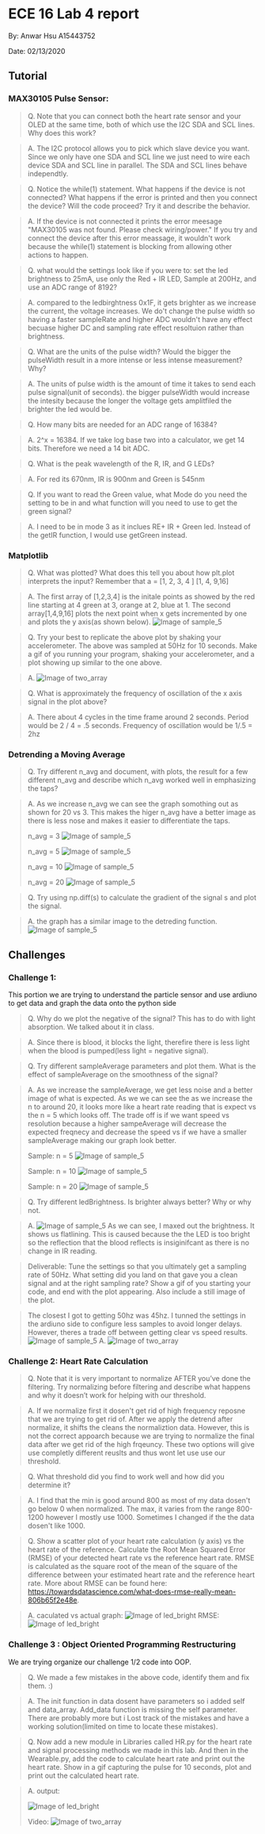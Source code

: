 # ECE 16 Lab 4 report 
By: Anwar Hsu A15443752

Date: 02/13/2020

## Tutorial 

### MAX30105 Pulse Sensor:

> Q. Note that you can connect both the heart rate sensor and your OLED at the same time, both of which use the I2C SDA and SCL lines. Why does this work?

> A. The I2C protocol allows you to pick which slave device you want. Since we only have one SDA and SCL line we just need to wire each device SDA and SCL line in parallel. The SDA and SCL lines behave independtly. 

> Q. Notice the while(1) statement. What happens if the device is not connected? What happens if the error is printed and then you connect the device? Will the code proceed? Try it and describe the behavior.

> A. If the device is not connected it prints the error meesage "MAX30105 was not found. Please check wiring/power." If you try and connect the device after this error meassage, it wouldn't work because the while(1) statement is blocking from allowing other actions to happen. 

> Q. what would the settings look like if you were to: set the led brightness to 25mA, use only the Red + IR LED, Sample at 200Hz, and use an ADC range of 8192? 

> A. compared to the ledbirghtness 0x1F, it gets brighter as we increase the current, the voltage increases. We do't change the pulse width so having a faster sampleRate and higher ADC wouldn't have any effect becuase higher DC and sampling rate effect resoltuion rather than brightness. 

> Q. What are the units of the pulse width? Would the bigger the pulseWidth result in a more intense or less intense measurement? Why?

> A. The units of pulse width is the amount of time it takes to send each pulse signal(unit of seconds). the bigger pulseWidth would increase the intesity because the longer the voltage gets amplitfiled the brighter the led would be. 

> Q. How many bits are needed for an ADC range of 16384?

> A. 2^x = 16384. If we take log base two into a calculator, we get 14 bits. Therefore we need a 14 bit ADC. 

> Q. What is the peak wavelength of the R, IR, and G LEDs?

> A. For red its 670nm, IR is 900nm and Green is 545nm 

> Q. If you want to read the Green value, what Mode do you need the setting to be in and what function will you need to use to get the green signal?

> A. I need to be in mode 3 as it inclues RE+ IR + Green led. Instead of the getIR function, I would use getGreen instead. 

### Matplotlib

> Q. What was plotted? What does this tell you about how plt.plot interprets the input? Remember that a = [1, 2, 3, 4 ]
                                [1, 4, 9,16]

> A. The first array of [1,2,3,4] is the initale points as showed by the red line starting at 4 green at 3, orange at 2, blue at 1. The second array[1,4,9,16] plots the next point when x gets incremented by one and plots the y axis(as shown below). 
>![Image of sample_5](images4/two_array.jpg)

> Q. Try your best to replicate the above plot by shaking your accelerometer. The above was sampled at 50Hz for 10 seconds. Make a gif of you running your program, shaking your accelerometer, and a plot showing up similar to the one above.

> A. ![Image of two_array](videos4/tutorial_graph.gif)


> Q. What is approximately the frequency of oscillation of the x axis signal in the plot above? 

> A. There about 4 cycles in the time frame around 2 seconds. Period would be 2 / 4 = .5 seconds. Frequency of oscillation would be 1/.5 = 2hz 

### Detrending a Moving Average 

> Q. Try different n_avg and document, with plots, the result for a few different n_avg and describe which n_avg worked well in emphasizing the taps? 

> A. 
> As we increase n_avg we can see the graph somothing out as shown for 20 vs 3. This makes the higer n_avg have a better image as there is less nose and makes it easier to differentiate the taps. 
>
> n_avg = 3 
> ![Image of sample_5](images4/n_avg_3.JPG)
> 
> n_avg = 5 
> ![Image of sample_5](images4/n_avg_5.JPG)
>
> n_avg = 10
> ![Image of sample_5](images4/n_avg_10.JPG)
>
> n_avg = 20
> ![Image of sample_5](images4/n_avg_20.JPG)

> Q. Try using np.diff(s) to calculate the gradient of the signal s and plot the signal. 

> A. 
> the graph has a similar image to the detreding function. 
> ![Image of sample_5](images4/signal_diff.JPG)
## Challenges

### Challenge 1:
This portion we are trying to understand the particle sensor and use ardiuno to get data and graph the data onto the python side

> Q. Why do we plot the negative of the signal? This has to do with light absorption. We talked about it in class. 

> A. Since there is blood, it blocks the light, therefire there is less light when the blood is pumped(less light = negative signal). 

> Q. Try different sampleAverage parameters and plot them. What is the effect of sampleAverage on the smoothness of the signal? 

> A. As we increase the sampleAverage, we get less noise and a better image of what is expected. As we we can see the as we increase the n to around 20, it looks more like a heart rate reading that is expect vs the n = 5 which looks off. The trade off is if we want speed vs resolution because a higher sampeAverage will decrease the expected freqnecy and decrease the speed vs if we have a smaller sampleAverage making our graph look better. 
>
> Sample: n = 5
> ![Image of sample_5](images4/sample_5.jpg)
>
> Sample: n = 10
>![Image of sample_5](images4/sample_10.jpg)
>
> Sample: n = 20
>![Image of sample_5](images4/sample_20.jpg)

> Q. Try different ledBrightness. Is brighter always better? Why or why not.

> A. ![Image of sample_5](images4/led_bright.jpg)
> As we can see, I maxed out the brightness. It shows us flatlining. This is caused because the the LED is too bright so the reflection that the blood reflects is insiginifcant as there is no change in IR reading. 

> Deliverable: Tune the settings so that you ultimately get a sampling rate of 50Hz. What setting did you land on that gave you a clean signal and at the right sampling rate? Show a gif of you starting your code, and end with the plot appearing. Also include a still image of the plot. 

> The closest I got to getting 50hz was 45hz. I tunned the settings in the ardiuno side to configure less samples to avoid longer delays. However, theres a trade off between getting clear vs speed results. 
> ![Image of sample_5](images4/Deliverable.JPG)
> A. ![Image of two_array](videos4/Deliverable_vid.gif)


### Challenge 2: Heart Rate Calculation

> Q. Note that it is very important to normalize AFTER you’ve done the filtering. Try normalizing before filtering and describe what happens and why it doesn’t work for helping with our threshold. 

> A. If we normalize first it dosen't get rid of high frequency reposne that we are trying to get rid of. After we apply the detrend after normalize, it shifts the cleans the normaliztion data. However, this is not the correct appoarch because we are trying to normalize the final data after we get rid of the high frqeuncy. These two options will give use completly different reuslts and thus wont let use use our threshold. 

> Q. What threshold did you find to work well and how did you determine it? 

> A. I find that the min is good around 800 as most of my data dosen't go below 0 when normalized. The max, it varies from the range 800-1200 however I mostly use 1000. Sometimes I changed if the the data dosen't like 1000. 

> Q. Show a scatter plot of your heart rate calculation (y axis) vs the heart rate of the reference. Calculate the Root Mean Squared Error (RMSE) of your detected heart rate vs the reference heart rate. RMSE is calculated as the square root of the mean of the square of the difference between your estimated heart rate and the reference heart rate. More about RMSE can be found here: https://towardsdatascience.com/what-does-rmse-really-mean-806b65f2e48e.

> A. 
> caculated vs actual graph:
> ![Image of led_bright](images4/final_data.JPG)
> RMSE:
> ![Image of led_bright](images4/RMSE.JPG)

### Challenge 3 : Object Oriented Programming Restructuring
We are trying organize our challenge 1/2 code into OOP. 

> Q. We made a few mistakes in the above code, identify them and fix them. :)

> A. The init function in data dosent have parameters so i added self and data_array. Add_data function is missing the self parameter. There are probably more but i Lost track of the mistakes and have a working solution(limited on time to locate these mistakes). 

> Q. Now add a new module in Libraries called HR.py for the heart rate and signal processing methods we made in this lab. And then in the Wearable.py, add the code to calculate heart rate and print out the heart rate. Show in a gif capturing the pulse for 10 seconds, plot and print out the calculated heart rate. 

> A. 
> output:
>
>  ![Image of led_bright](images4/class_output.JPG)
>
> Video:
>![Image of two_array](videos4/chall_3.gif)